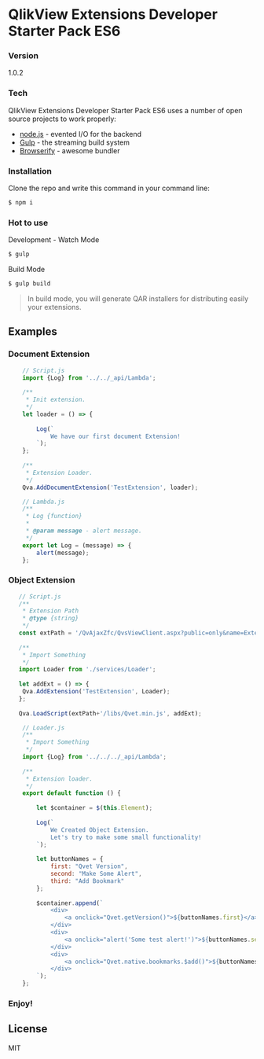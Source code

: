 #  QlikView Extensions Developer Starter Pack ES6

### Version
1.0.2

### Tech

QlikView Extensions Developer Starter Pack ES6 uses a number of open source projects to work properly:

* [node.js] - evented I/O for the backend
* [Gulp] - the streaming build system
* [Browserify] - awesome bundler

### Installation
Clone the repo and write this command in your command line:

```sh
$ npm i
```

### Hot to use

Development - Watch Mode

```sh
$ gulp
```

Build Mode

```sh
$ gulp build
```

> In build mode, you will generate QAR installers for distributing easily your extensions.

## Examples

### Document Extension

```javascript
    // Script.js
    import {Log} from '../../_api/Lambda';
    
    /**
     * Init extension.
     */
    let loader = () => {
    	
    	Log(`
    		We have our first document Extension!
    	`);
    };
    
    /**
     * Extension Loader.
     */
    Qva.AddDocumentExtension('TestExtension', loader);
```

```javascript
    // Lambda.js
    /**
     * Log {function}
     *
     * @param message - alert message.
     */
    export let Log = (message) => {
    	alert(message);
    };
```

### Object Extension

```javascript
   // Script.js
   /**
    * Extension Path
    * @type {string}
    */
   const extPath = '/QvAjaxZfc/QvsViewClient.aspx?public=only&name=Extensions/TestExtension';
   
   /**
    * Import Something
    */
   import Loader from './services/Loader';
   
   let addExt = () => {
   	Qva.AddExtension('TestExtension', Loader);
   };
   
   Qva.LoadScript(extPath+'/libs/Qvet.min.js', addExt);
```

```javascript
    // Loader.js
    /**
     * Import Something
     */
    import {Log} from '../../../_api/Lambda';
    
    /**
     * Extension loader.
     */
    export default function () {
    
    	let $container = $(this.Element);
    
    	Log(`
    		We Created Object Extension.
    		Let's try to make some small functionality!
    	`);
    
    	let buttonNames = {
    		first: "Qvet Version",
    		second: "Make Some Alert",
    		third: "Add Bookmark"
    	};
    
    	$container.append(`
    		<div>
    			<a onclick="Qvet.getVersion()">${buttonNames.first}</a>
    		</div>
    		<div>
    			<a onclick="alert('Some test alert!')">${buttonNames.second}</a>
    		</div>
    		<div>
    			<a onclick="Qvet.native.bookmarks.$add()">${buttonNames.third}</a>
    		</div>
    	`);
    };
```

### Enjoy!

License
----

MIT


   [node.js]: <https://nodejs.org>
   [Gulp]: <http://gulpjs.com>
   [Browserify]: <http://browserify.org/>
